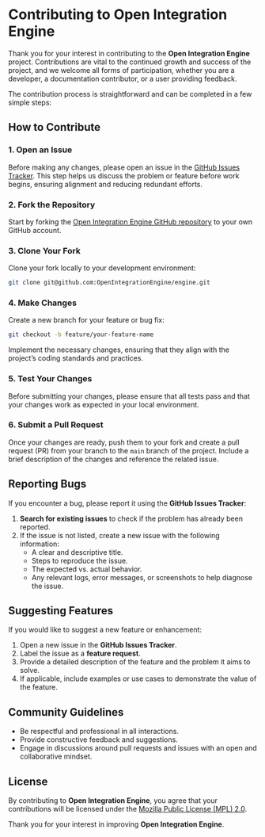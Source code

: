 
# Contributing to Open Integration Engine

Thank you for your interest in contributing to the **Open Integration Engine** project. Contributions are vital to the continued growth and success of the project, and we welcome all forms of participation, whether you are a developer, a documentation contributor, or a user providing feedback.

The contribution process is straightforward and can be completed in a few simple steps:

## How to Contribute

### 1. Open an Issue
Before making any changes, please open an issue in the [GitHub Issues Tracker](https://github.com/OpenIntegrationEngine/engine/issues). This step helps us discuss the problem or feature before work begins, ensuring alignment and reducing redundant efforts.

### 2. Fork the Repository
Start by forking the [Open Integration Engine GitHub repository](https://github.com/OpenIntegrationEngine/engine) to your own GitHub account.

### 3. Clone Your Fork
Clone your fork locally to your development environment:
```bash
git clone git@github.com:OpenIntegrationEngine/engine.git
```

### 4. Make Changes
Create a new branch for your feature or bug fix:
```bash
git checkout -b feature/your-feature-name
```
Implement the necessary changes, ensuring that they align with the project’s coding standards and practices.

### 5. Test Your Changes
Before submitting your changes, please ensure that all tests pass and that your changes work as expected in your local environment.

### 6. Submit a Pull Request
Once your changes are ready, push them to your fork and create a pull request (PR) from your branch to the `main` branch of the project. Include a brief description of the changes and reference the related issue.

## Reporting Bugs

If you encounter a bug, please report it using the **GitHub Issues Tracker**:
1. **Search for existing issues** to check if the problem has already been reported.
2. If the issue is not listed, create a new issue with the following information:
   - A clear and descriptive title.
   - Steps to reproduce the issue.
   - The expected vs. actual behavior.
   - Any relevant logs, error messages, or screenshots to help diagnose the issue.

## Suggesting Features

If you would like to suggest a new feature or enhancement:
1. Open a new issue in the **GitHub Issues Tracker**.
2. Label the issue as a **feature request**.
3. Provide a detailed description of the feature and the problem it aims to solve.
4. If applicable, include examples or use cases to demonstrate the value of the feature.

## Community Guidelines

- Be respectful and professional in all interactions.
- Provide constructive feedback and suggestions.
- Engage in discussions around pull requests and issues with an open and collaborative mindset.

## License

By contributing to **Open Integration Engine**, you agree that your contributions will be licensed under the [Mozilla Public License (MPL) 2.0](./LICENSE).

Thank you for your interest in improving **Open Integration Engine**.
